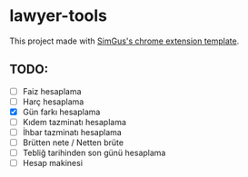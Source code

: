 # lawyer-tools

This project made with [SimGus's chrome extension template](https://github.com/SimGus/chrome-extension-v3-starter).

## TODO:

- [ ] Faiz hesaplama
- [ ] Harç hesaplama
- [x] Gün farkı hesaplama
- [ ] Kıdem tazminatı hesaplama
- [ ] İhbar tazminatı hesaplama
- [ ] Brütten nete / Netten brüte
- [ ] Tebliğ tarihinden son günü hesaplama
- [ ] Hesap makinesi
